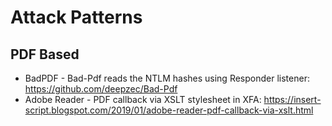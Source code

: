 # Attack Patterns

## PDF Based 
- BadPDF - Bad-Pdf reads the NTLM hashes using Responder listener: https://github.com/deepzec/Bad-Pdf
- Adobe Reader - PDF callback via XSLT stylesheet in XFA: https://insert-script.blogspot.com/2019/01/adobe-reader-pdf-callback-via-xslt.html
